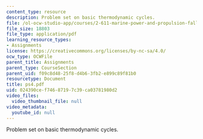 ```yaml
---
content_type: resource
description: Problem set on basic thermodynamic cycles.
file: /ol-ocw-studio-app/courses/2-611-marine-power-and-propulsion-fall-2006/024390cef74687197c39ca03781980d2_ps4.pdf
file_size: 18803
file_type: application/pdf
learning_resource_types:
- Assignments
license: https://creativecommons.org/licenses/by-nc-sa/4.0/
ocw_type: OCWFile
parent_title: Assignments
parent_type: CourseSection
parent_uid: f09c8d48-25f8-d4b6-3fb2-e899c89f81b0
resourcetype: Document
title: ps4.pdf
uid: 024390ce-f746-8719-7c39-ca03781980d2
video_files:
  video_thumbnail_file: null
video_metadata:
  youtube_id: null
---
```

Problem set on basic thermodynamic cycles.